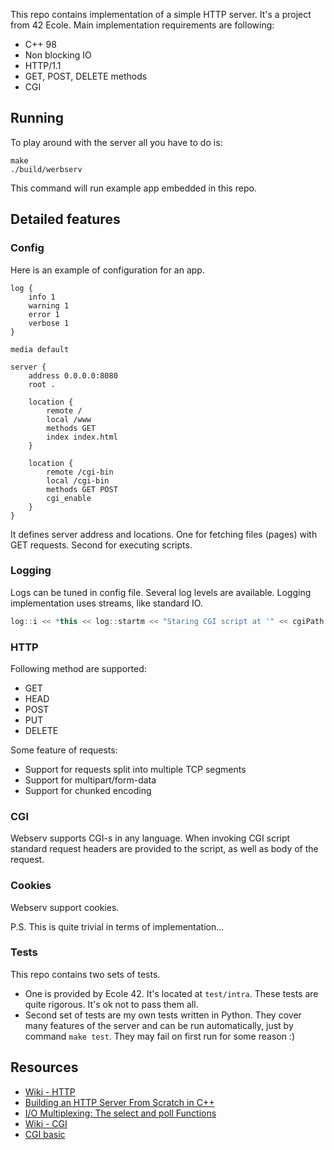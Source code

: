 This repo contains implementation of a simple HTTP server. It's a project from 42 Ecole.
Main implementation requirements are following:
* C++ 98
* Non blocking IO
* HTTP/1.1
* GET, POST, DELETE methods
* CGI

## Running

To play around with the server all you have to do is:
```
make
./build/werbserv
```

This command will run example app embedded in this repo.

## Detailed features

### Config

Here is an example of configuration for an app.

```
log {
    info 1
    warning 1
    error 1
    verbose 1
}

media default

server {
    address 0.0.0.0:8080
    root .

    location {
        remote /
        local /www
        methods GET
        index index.html
    }
    
    location {
        remote /cgi-bin
        local /cgi-bin
        methods GET POST
        cgi_enable
    }
}
```

It defines server address and locations.
One for fetching files (pages) with GET requests.
Second for executing scripts.

### Logging

Logs can be tuned in config file.
Several log levels are available.
Logging implementation uses streams, like standard IO.

``` C++
log::i << *this << log::startm << "Staring CGI script at '" << cgiPath << "'" << log::endm;
```

### HTTP

Following method are supported:
* GET
* HEAD
* POST
* PUT
* DELETE

Some feature of requests:
* Support for requests split into multiple TCP segments
* Support for multipart/form-data
* Support for chunked encoding

### CGI

Webserv supports CGI-s in any language.
When invoking CGI script standard request headers are provided to the script, as well as body of the request. 

### Cookies

Webserv support cookies.

P.S. This is quite trivial in terms of implementation...

### Tests

This repo contains two sets of tests.
* One is provided by Ecole 42. It's located at `test/intra`. These tests are quite rigorous. It's ok not to pass them all.
* Second set of tests are my own tests written in Python. They cover many features of the server and can be run automatically, just by command `make test`. They may fail on first run for some reason :) 

## Resources

* [Wiki - HTTP](https://en.wikipedia.org/wiki/HTTP)
* [Building an HTTP Server From Scratch in C++](https://osasazamegbe.medium.com/showing-building-an-http-server-from-scratch-in-c-2da7c0db6cb7)
* [I/O Multiplexing: The select and poll Functions](https://notes.shichao.io/unp/ch6/)
* [Wiki - CGI](https://en.wikipedia.org/wiki/Common_Gateway_Interface)
* [CGI basic](https://lectureswww.readthedocs.io/5.web.server/cgi.html)